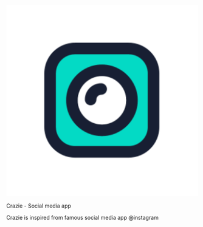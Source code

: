 ![alt text](https://github.com/Rajeshkeshoju/Crazie/blob/main/app/src/main/ic_launcher-playstore.png)

Crazie - Social media app

Crazie is inspired from famous social media app @instagram


<!--
# Screenshots

![alt_text](https://bit.ly/3uioAiU)
![alt_text](https://bit.ly/3ufBYnT)

<p align="center">
<img src="https://bit.ly/3uioAiU" width="300" height="600"/>
<img src="https://bit.ly/3ufBYnT" width="300" height="600"/>
</p>
-->
